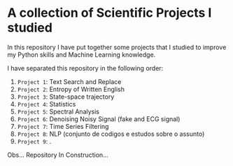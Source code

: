 # A collection of Scientific Projects I studied

In this repository I have put together some projects that I studied to improve my Python skills and Machine Learning knowledge.

I have separated this repository in the following order:

1. `Project 1`: Text Search and Replace
2. `Project 2`: Entropy of Written English
3. `Project 3`: State-space trajectory
4. `Project 4`: Statistics
5. `Project 5`: Spectral Analysis
6. `Project 6`: Denoising Noisy Signal (fake and ECG signal)
7. `Project 7`: Time Series Filtering
8. `Project 8`: NLP (conjunto de codigos e estudos sobre o assunto)
9. `Project 9`: .

Obs... Repository In Construction...
